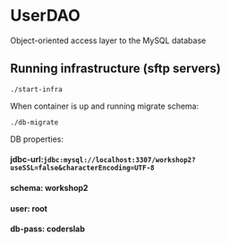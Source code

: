 # UserDAO
Object-oriented access layer to the MySQL database


## Running infrastructure (sftp servers)
```
./start-infra
```
When container is up and running migrate schema:
```
./db-migrate
```

DB properties:

#### jdbc-url:```jdbc:mysql://localhost:3307/workshop2?useSSL=false&characterEncoding=UTF-8```
#### schema: workshop2
#### user: root
#### db-pass: coderslab

